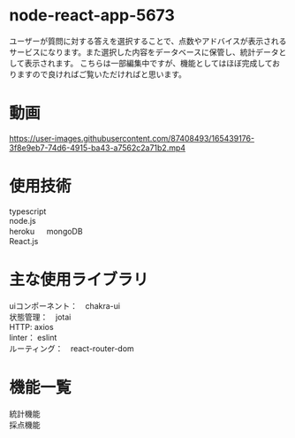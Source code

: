 # node-react-app-5673
ユーザーが質問に対する答えを選択することで、点数やアドバイスが表示されるサービスになります。また選択した内容をデータベースに保管し、統計データとして表示されます。 
こちらは一部編集中ですが、機能としてはほぼ完成しておりますので良ければご覧いただければと思います。

# 動画
https://user-images.githubusercontent.com/87408493/165439176-3f8e9eb7-74d6-4915-ba43-a7562c2a71b2.mp4

# 使用技術
typescript     
node.js    
heroku    　
mongoDB     
React.js  

# 主な使用ライブラリ
uiコンポーネント：　chakra-ui  
状態管理：　jotai  
HTTP: axios  
linter： eslint  
ルーティング：　react-router-dom  

# 機能一覧
統計機能  
採点機能  
